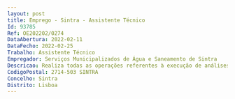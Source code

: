 ```yaml
--- 
layout: post
title: Emprego - Sintra - Assistente Técnico
Id: 93785
Ref: OE202202/0274
DataAbertura: 2022-02-11
DataFecho: 2022-02-25
Trabalho: Assistente Técnico
Empregador: Serviços Municipalizados de Água e Saneamento de Sintra
Descricao: Realiza todas as operações referentes à execução de análises da área de microbiologia e ou da área de físico química, de acordo com os procedimentos técnicos  Implementa e valida técnicas analíticas sob coordenação superior  Prepara soluções e reagentes  Verifica a existência de stocks de reagentes e consumíveis necessários à realização dos ensaios  Introduz os resultados dos ensaios analíticos no sistema informático  Zela pela integridade, manutenção e estado de conservação dos equipamentos  Efetua as operações de verificação intermédia a equipamentos   Informa o superior hierárquico da ocorrência de qualquer anomalia detetada na realização das suas operações   Procede à recolha de amostras para análise em situações pontuais, no Concelho de Sintra  Aplica as normas legais e os procedimentos de proteção de dados pessoais
CodigoPostal: 2714-503 SINTRA
Concelho: Sintra
Distrito: Lisboa
--- 
```

